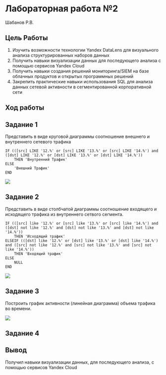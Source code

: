 # Лабораторная работа №2
Шабанов Р.В.

## Цель Работы

1.  Изучить возможности технологии Yandex DataLens для визуального
    анализа структурированных наборов данных
2.  Получить навыки визуализации данных для последующего анализа с
    помощью сервисов Yandex Cloud
3.  Получить навыки создания решений мониторинга/SIEM на базе облачных
    продуктов и открытых программных решений
4.  Закрепить практические навыки использования SQL для анализа данных
    сетевой активности в сегментированной корпоративной сети

## Ход работы

## Задание 1

Представить в виде круговой диаграммы соотношение внешнего и внутреннего
сетевого трафика

    IF (([src] LIKE '12.%' or [src] LIKE '13.%' or [src] LIKE '14.%') and ([dst] LIKE '12.%' or [dst] LIKE '13.%' or [dst] LIKE '14.%'))
        THEN 'Внутренний Трафик'
    ELSE
        'Внешний Трафик'
    END

<image src = "lab2\a.jpg">

## Задание 2

Представить в виде столбчатой диаграммы соотношение входящего и
исходящего трафика из внутреннего сетвого сегмента.

    IF (([src] like '12.%' or [src] like '13.%' or [src] like '14.%') and ([dst] not like '12.%' and [dst] not like '13.%' and [dst] not like '14.%'))
        THEN 'Исходящий трафик'
    ELSEIF (([dst] like '12.%' or [dst] like '13.%' or [dst] like '14.%') and ([src] not like '12.%' and [src] not like '13.%' and [src] not like '14.%'))
        THEN 'Входящий трафик'
    ELSE
        NULL
    END

<image src = "lab2\b.jpg">

## Задание 3

Построить график активности (линейная диаграмма) объема трафика во
времени.

<image src = "lab2\c.jpg">

## Задание 4

## Вывод

Получил навыки визуализации данных, для последующего анализа, с помощью
сервисов Yandex Cloud
